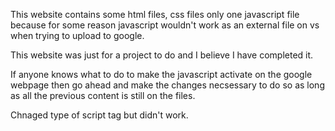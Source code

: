 This website contains some html files, css files only one javascript file because for some reason javascript wouldn't work as an external file on vs when trying to upload to google.

This website was just for a project to do and I believe I have completed it. 

If anyone knows what to do to make the javascript activate on the google webpage then go ahead and make the changes necsessary to do so as long as all the previous content is still on the files.

Chnaged type of script tag but didn't work.
